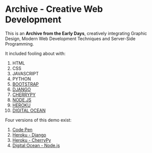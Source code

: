 # Archive - Creative Web Development

This is an **__Archive from the Early Days__**, creatively integrating Graphic Design, Modern Web Development Techniques and Server-Side Programming.

It included fooling about with:

1. HTML
2. CSS
3. JAVASCRIPT
4. PYTHON
5. [BOOTSTRAP](http://getbootstrap.com/)
6. [DJANGO](https://www.djangoproject.com/)
7. [CHERRYPY](http://www.cherrypy.org/)
8. [NODE.JS](https://nodejs.org/en/)
9. [HEROKU](https://www.heroku.com/)
10. [DIGITAL OCEAN](https://www.digitalocean.com/)

Four versions of this demo exist:

1. [Code Pen](http://codepen.io/vamtiger/full/VaBVZM/)
2. [Heroku - Django](http://vamtiger.herokuapp.com/)
3. [Heroku - CherryPy](http://vamtigercherrypy.herokuapp.com/)
4. [Digital Ocean - Node.js](http://vamtiger.com)
